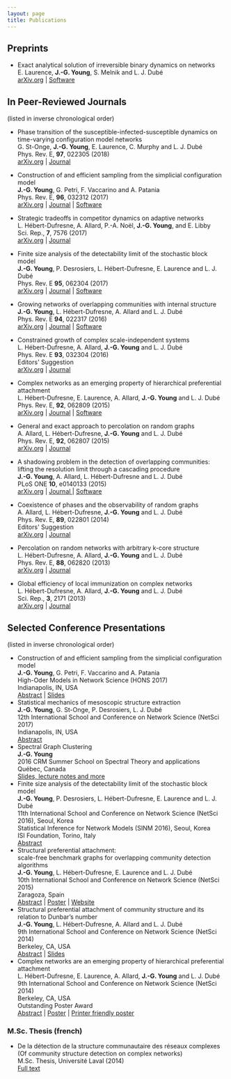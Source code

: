 ```yaml
---
layout: page
title: Publications
---
```


<span id="nav-preprints"></span> 
## Preprints


* <span class="pub-title">Exact analytical solution of irreversible binary dynamics on networks</span><br/>
E. Laurence,  **J.-G. Young**, S. Melnik and L. J. Dubé<br/>
[arXiv.org](https://arxiv.org/abs/1711.02721) | 
[Software](https://github.com/laurencee9/exact_binary_dynamics)


<div class="end-of-post"></div>

<span id="nav-journals"></span>
## In Peer-Reviewed Journals

<p>(listed in inverse chronological order)</p>

* <span class="pub-title">Phase transition of the susceptible-infected-susceptible dynamics on time-varying configuration model networks</span><br/>
G. St-Onge, **J.-G. Young**, E. Laurence, C. Murphy and L. J. Dubé<br/>
Phys. Rev. E, **97**, 022305 (2018)<br/>
[arXiv.org](https://arxiv.org/abs/1709.09257) | [Journal](https://doi.org/10.1103/PhysRevE.97.022305)

* <span class="pub-title">Construction of and efficient sampling from the simplicial configuration model</span><br/>
**J.-G. Young**, G. Petri, F. Vaccarino and A. Patania<br/>
Phys. Rev. E, **96**, 032312 (2017)<br/>
[arXiv.org](https://arxiv.org/abs/1705.10298) | [Journal](https://doi.org/10.1103/PhysRevE.96.032312) | [Software](https://github.com/jg-you/scm)
* <span class="pub-title">Strategic tradeoffs in competitor dynamics on adaptive networks</span><br/>
L. Hébert-Dufresne, A. Allard, P.-A. Noël, **J.-G. Young**,  and E. Libby<br/>
Sci. Rep., **7**, 7576 (2017)<br/>
[arXiv.org](http://arxiv.org/abs/1607.04632) | [Journal  <i class="ai ai-open-access" aria-hidden="true"></i>](http://dx.doi.org/10.1038/s41598-017-07621-x) 
* <span class="pub-title">Finite size analysis of the detectability limit of the stochastic block model</span><br/>
**J.-G. Young**, P. Desrosiers, L. Hébert-Dufresne, E. Laurence and L. J. Dubé<br/>
Phys. Rev. E **95**, 062304 (2017)<br/>
[arXiv.org](https://arxiv.org/abs/1701.00062) | [Journal](http://dx.doi.org/10.1103/PhysRevE.95.062304) | [Software](https://github.com/jg-you/sbm_canonical_mcmc)
* <span class="pub-title">Growing networks of overlapping communities with internal structure</span><br/>
**J.-G. Young**, L. Hébert-Dufresne, A. Allard and L. J. Dubé<br/>
Phys. Rev. E **94**, 022317 (2016)<br/>
[arXiv.org](http://arxiv.org/abs/1603.05566) | [Journal](http://dx.doi.org/10.1103/physreve.94.022317) | 
[Software](https://github.com/spa-networks/spa)
* <span class="pub-title">Constrained growth of complex scale-independent systems</span><br/>
L. Hébert-Dufresne, A. Allard, **J.-G. Young** and L. J. Dubé<br/>
Phys. Rev. E **93**, 032304 (2016)<br/>
<i class="fa fa-star" aria-hidden="true"></i> Editors' Suggestion<br/>
[arXiv.org](http://arxiv.org/abs/1310.0112) | [Journal](http://dx.doi.org/10.1103/PhysRevE.93.032304)
* <span class="pub-title">Complex networks as an emerging property of hierarchical preferential attachment</span><br/>
 L. Hébert-Dufresne, E. Laurence, A. Allard, **J.-G. Young** and L. J. Dubé<br/>
Phys. Rev. E, **92**, 062809 (2015)<br/>
[arXiv.org](http://arxiv.org/abs/1312.0171) | [Journal](http://dx.doi.org/10.1103/PhysRevE.92.062809) | 
[Software](https://github.com/spa-networks/hpa)
* <span class="pub-title">General and exact approach to percolation on random graphs</span><br/>
 A. Allard, L. Hébert-Dufresne, **J.-G. Young** and L. J. Dubé<br/>
Phys. Rev. E, **92**, 062807 (2015)<br/>
[arXiv.org](http://arxiv.org/abs/1509.01207) | [Journal](http://dx.doi.org/10.1103/PhysRevE.92.062807)
* <span class="pub-title">A shadowing problem in the detection of overlapping communities:<br/>
lifting the resolution limit through a cascading procedure</span><br/>
**J.-G. Young**, A. Allard, L. Hébert-Dufresne and L. J. Dubé<br/>
PLoS ONE **10**, e0140133 (2015)<br/>
[arXiv.org](http://arxiv.org/abs/1211.1364) | [Journal <i class="ai ai-open-access" aria-hidden="true"></i>](http://dx.doi.org/10.1371/journal.pone.0140133) | 
[Software](https://github.com/jg-you/cascading_detection)
* <span class="pub-title">Coexistence of phases and the observability of random graphs</span><br/>
A. Allard, L. Hébert-Dufresne, **J.-G. Young** and L. J. Dubé<br/>
Phys. Rev. E, **89**, 022801 (2014)<br/>
<i class="fa fa-star" aria-hidden="true"></i> Editors' Suggestion<br/>
[arXiv.org](http://arxiv.org/abs/1309.7983) | [Journal](http://dx.doi.org/10.1103/PhysRevE.89.022801)
* <span class="pub-title">Percolation on random networks with arbitrary k-core structure</span><br/>
L. Hébert-Dufresne, A. Allard, **J.-G. Young** and L. J. Dubé<br/>
Phys. Rev. E, **88**, 062820 (2013)<br/>
[arXiv.org](http://arxiv.org/abs/1308.6537) | [Journal](http://dx.doi.org/10.1103/PhysRevE.88.062820)
* <span class="pub-title">Global efficiency of local immunization on complex networks</span><br/>
L. Hébert-Dufresne, A. Allard, **J.-G. Young** and L. J. Dubé<br/>
Sci. Rep., **3**, 2171 (2013)<br/>
[arXiv.org](http://arxiv.org/abs/1208.5768) | [Journal <i class="ai ai-open-access" aria-hidden="true"></i>](http://dx.doi.org/10.1038/srep02171) 

<div class="end-of-post"></div>

<span id="nav-talks"></span>
## Selected Conference Presentations

<p>(listed in inverse chronological order)</p>

* <span class="pub-title">Construction of and efficient sampling from the simplicial configuration model</span><br/>
**J.-G. Young**, G. Petri, F. Vaccarino and A. Patania<br/>
High-Oder Models in Network Science (HONS 2017)<br/>
<span class="faded">Indianapolis, IN, USA<br/></span>
[Abstract](files/hons2017_abstract.pdf) |
[Slides](https://speakerdeck.com/jgyou/construction-of-and-efficient-sampling-from-the-simplicial-configuration-model)
* <span class="pub-title">Statistical mechanics of mesoscopic structure extraction</span><br/>
**J.-G. Young**, G. St-Onge, P. Desrosiers, L. J. Dubé<br/>
12th International School and Conference on Network Science (NetSci 2017)<br/>
<span class="faded">Indianapolis, IN, USA<br/></span>
[Abstract](http://www.dynamica.phy.ulaval.ca/fileadmin/abs/netsci2017_abs_jgy.pdf) 
* <span class="pub-title">Spectral Graph Clustering</span><br/>
**J.-G. Young**<br/>
2016 CRM Summer School on Spectral Theory and applications<br/>
<span class="faded">Québec, Canada<br/></span>
[Slides, lecture notes and more](crm2016/index.html)
* <span class="pub-title">Finite size analysis of the detectability limit of the stochastic block model</span><br/>
**J.-G. Young**, P. Desrosiers, L. Hébert-Dufresne, E. Laurence and L. J. Dubé<br/>
<i class="fa fa-angle-right"></i> 11th International School and Conference on Network Science (NetSci 2016), <span class="faded">Seoul, Korea</span><br/>
<i class="fa fa-angle-right"></i> Statistical Inference for Network Models (SINM 2016), <span class="faded">Seoul, Korea</span><br/>
<i class="fa fa-angle-right"></i> ISI Foundation, <span class="faded">Torino, Italy</span><br/>
[Abstract](http://www.dynamica.phy.ulaval.ca/fileadmin/abs/netsci2016_abs_jg.pdf)
* <span class="pub-title">Structural preferential attachment:<br/>scale-free benchmark graphs for overlapping community detection algorithms</span><br/>
**J.-G. Young**, L. Hébert-Dufresne, E. Laurence and L. J. Dubé<br/>
10th International School and Conference on Network Science (NetSci 2015)<br/>
<span class="faded">Zaragoza, Spain <br/></span>
[Abstract](files/netsci2015_JGYAbstract.pdf) |
[Poster](http://www.dynamica.phy.ulaval.ca/fileadmin/posters/netsci2015_poster_ogy.pdf) |
[Website](http://www.spa-networks.org) 
* <span class="pub-title">Structural preferential attachment of community structure and its relation to Dunbar’s number</span><br/>
**J.-G. Young**, L. Hébert-Dufresne, A. Allard and L. J. Dubé<br/>
9th International School and Conference on Network Science (NetSci 2014)<br/>
<span class="faded">Berkeley, CA, USA <br/></span>
[Abstract](files/netsci2014_JGYAbstract.pdf) |
[Slides](https://speakerdeck.com/jgyou/structural-preferential-attachment-of-community-structure-and-its-relation-to-dunbars-number)
* <span class="pub-title">Complex networks are an emerging property of hierarchical preferential attachment</span><br/>
L. Hébert-Dufresne, E. Laurence, A. Allard, **J.-G. Young** and L. J. Dubé<br/>
9th International School and Conference on Network Science (NetSci 2014)<br/>
<span class="faded">Berkeley, CA, USA<br/></span>
<i class="fa fa-star" aria-hidden="true"></i> Outstanding Poster Award<br/>
[Abstract](files/netsci2014_LHDAbstract.pdf) |
[Poster](files/netsci2014_LHDPoster.pdf) | 
[Printer friendly poster](files/netsci2014_LHDPoster_printer.pdf)

<div class="end-of-post"></div>

<span id="nav-others"></span>
### M.Sc. Thesis (french)

* De la détection de la structure communautaire des réseaux complexes<br/> 
(Of community structure detection on complex networks)<br/>
M.Sc. Thesis, Université Laval (2014)<br/>
[Full text](http://www.dynamica.phy.ulaval.ca/fileadmin/theses/young14_master.pdf) 
